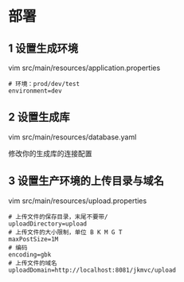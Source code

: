 # 部署

## 1 设置生成环境

vim src/main/resources/application.properties

```
# 环境：prod/dev/test
environment=dev
```
## 2 设置生成库

vim src/main/resources/database.yaml

修改你的生成库的连接配置

## 3 设置生产环境的上传目录与域名

vim src/main/resources/upload.properties

```
# 上传文件的保存目录，末尾不要带/
uploadDirectory=upload
# 上传文件的大小限制，单位 B K M G T
maxPostSize=1M
# 编码
encoding=gbk
# 上传文件的域名
uploadDomain=http://localhost:8081/jkmvc/upload

```